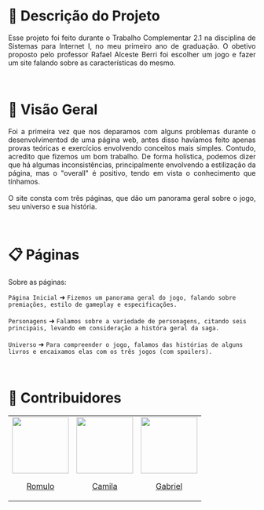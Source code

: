 # :newspaper: Descrição do Projeto
<p align="justify ">Esse projeto foi feito durante o Trabalho Complementar 2.1 na disciplina de Sistemas para Internet I, no meu primeiro ano de graduação. O obetivo proposto pelo professor Rafael Alceste Berri foi escolher um jogo e fazer um site falando sobre as características do mesmo.</p>
<br>

# :mag_right: Visão Geral
<p align="justify ">
Foi a primeira vez que nos deparamos com alguns problemas durante o desenvolvimentod de uma página web, antes disso havíamos feito apenas provas teóricas e exercícios envolvendo conceitos mais simples. Contudo, acredito que fizemos um bom trabalho. De forma holística, podemos dizer que há algumas inconsistências, principalmente envolvendo a estilização da página, mas o "overall" é positivo, tendo em vista o conhecimento que tínhamos.
<br><br>
O site consta com três páginas, que dão um panorama geral sobre o jogo, seu universo e sua história.
</p>
<br>

 # :clipboard: Páginas
<p align="justify ">Sobre as páginas:</p>
 
```Página Inicial``` ➜ ```Fizemos um panorama geral do jogo, falando sobre premiações, estilo de gameplay e especificações.```
<br><br>
```Personagens``` ➜ ```Falamos sobre a variedade de personagens, citando seis principais, levando em consideração a históra geral da saga.```
<br><br>
```Universo``` ➜ ```Para compreender o jogo, falamos das histórias de alguns livros e encaixamos elas com os três jogos (com spoilers).```

<br>

# :busts_in_silhouette: Contribuidores

<table>
  <tr>
    <td>
      <div>
        <a href="https://github.com/romulodm">
          <img src="https://avatars.githubusercontent.com/u/106553102?v=4" width="115">
          <br>
          <p align="center">Romulo</p>
        </a>
      </div>
    </td>
    <td>
      <div>
        <a href="https://github.com/camilatabc">
          <img src="https://avatars.githubusercontent.com/u/106693625?v=4" width="115">
          <br>
          <p align="center">Camila</p>
        </a>
      </div>
    </td>
    <td>
      <div>
        <a href="https://github.com/gabpunk">
          <img src="https://avatars.githubusercontent.com/u/108433377?v=4" width="115">
          <br>
          <p align="center">Gabriel</p>
        </a>
      </div>
    </td>
  </tr>
</table>

</div>
